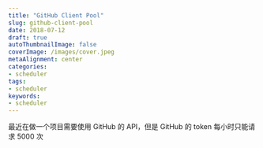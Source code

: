 ```yaml
---
title: "GitHub Client Pool"
slug: github-client-pool
date: 2018-07-12
draft: true
autoThumbnailImage: false
coverImage: /images/cover.jpeg
metaAlignment: center
categories:
- scheduler
tags:
- scheduler
keywords:
- scheduler
---
```


最近在做一个项目需要使用 GitHub 的 API，但是 GitHub 的 token 每小时只能请求 5000 次

<!--more-->
